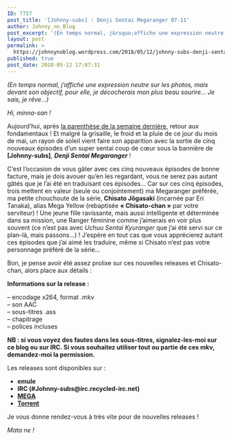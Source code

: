 ```yaml
---
ID: 7757
post_title: '[Johnny-subs] : Denji Sentai Megaranger 07-11'
author: Johnny_no_Blog
post_excerpt: '(En temps normal, j&rsquo;affiche une expression neutre sur les photos, mais devant son objectif, pour elle, je d&eacute;cocherais mon plus beau sourire&hellip; Je sais, je r&ecirc;ve&hellip;) Hi, minna-san ! Aujourd&rsquo;hui, apr&egrave;s la parenth&egrave;se de la semaine derni&egrave;re, retour aux fondamentaux ! Et malgr&eacute; la grisaille, le froid et la pluie de ce jour du mois &hellip; <a href="https://johnnynoblog.wordpress.com/2018/05/12/johnny-subs-denji-sentai-megaranger-07-11/">Lire la suite <span>&rarr;</span></a>'
layout: post
permalink: >
  https://johnnynoblog.wordpress.com/2018/05/12/johnny-subs-denji-sentai-megaranger-07-11/
published: true
post_date: 2018-05-12 17:07:31
---
```

<p><em>(En temps normal, j&rsquo;affiche une expression neutre sur les photos, mais devant son objectif, pour elle, je décocherais mon plus beau sourire&#8230; Je sais, je rêve&#8230;)<br />
</em></p>
<p><em>Hi, minna-san !</em></p>
<p>Aujourd&rsquo;hui, après <a href="https://johnnynoblog.wordpress.com/2018/05/05/la-surprise-du-premier-samedi-du-mois-une-operation-dauto-promotion/">la parenthèse de la semaine dernière</a>, retour aux fondamentaux ! Et malgré la grisaille, le froid et la pluie de ce jour du mois de mai, un rayon de soleil vient faire son apparition avec la sortie de cinq nouveaux épisodes d&rsquo;un super sentai coup de cœur sous la bannière de <strong>[Johnny-subs]</strong>, <em><strong>Denji Sentai Megaranger</strong></em> !</p>
<p>C&rsquo;est l&rsquo;occasion de vous gâter avec ces cinq nouveaux épisodes de bonne facture, mais je dois avouer qu&rsquo;en les regardant, vous ne serez pas autant gâtés que je l&rsquo;ai été en traduisant ces épisodes&#8230; Car sur ces cinq épisodes, trois mettent en valeur (seule ou conjointement) ma Megaranger préférée, ma petite chouchoute de la série, <strong>Chisato Jôgasaki</strong> (incarnée par Eri Tanaka), alias Mega Yellow (rebaptisée <strong>&laquo;&nbsp;Chisato-chan&nbsp;&raquo;</strong> par votre serviteur) ! Une jeune fille ravissante, mais aussi intelligente et déterminée dans sa mission, une Ranger féminine comme j&rsquo;aimerais en voir plus souvent (ce n&rsquo;est pas avec <em>Uchuu Sentai Kyuranger</em> que j&rsquo;ai été servi sur ce plan-là, mais passons&#8230;) ! J&rsquo;espère en tout cas que vous apprécierez autant ces épisodes que j&rsquo;ai aimé les traduire, même si Chisato n&rsquo;est pas votre personnage préféré de la série&#8230;</p>
<p>Bon, je pense avoir été assez prolixe sur ces nouvelles releases et Chisato-chan, alors place aux détails :</p>
<p><strong>Informations sur la release :</strong></p>
<p>– encodage x264, format .mkv<br />
– son AAC<br />
– sous-titres .ass<br />
– chapitrage<br />
– polices incluses</p>
<p><strong class="bbc">NB : si vous voyez des fautes dans les sous-titres, signalez-les-moi sur ce blog ou sur IRC. Si vous souhaitez utiliser tout ou partie de ces mkv, demandez-moi la permission.</strong></p>
<p>Les releases sont disponibles sur :</p>
<ul>
<li><strong>emule</strong></li>
<li><strong>IRC (#Johnny-subs@irc.recycled-irc.net)</strong></li>
<li><strong><a href="https://mega.nz/#F!onYSRbaZ!h3MNlTiKd52FFW0u7ITe_A">MEGA</a></strong></li>
<li><strong><a href="https://nyaa.si/view/1036298">Torrent</a></strong></li>
</ul>
<p>Je vous donne rendez-vous à très vite pour de nouvelles releases !</p>
<p><em>Mata ne !</em></p>